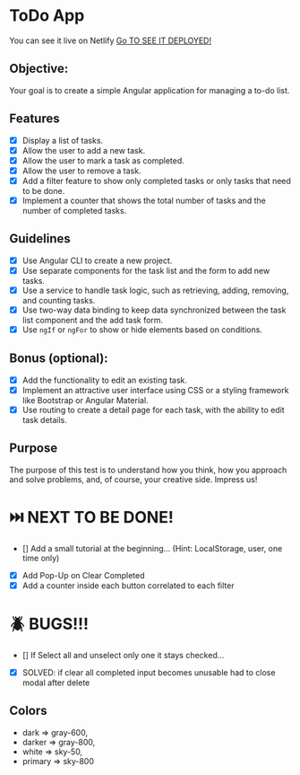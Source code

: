 # ToDo App
You can see it live on Netlify [Go TO SEE IT DEPLOYED!](https://nd-todoapp-angular.netlify.app/)

## Objective:
Your goal is to create a simple Angular application for managing a to-do list.

## Features
- [x] Display a list of tasks.
- [x] Allow the user to add a new task.
- [x] Allow the user to mark a task as completed.
- [x] Allow the user to remove a task.
- [x] Add a filter feature to show only completed tasks or only tasks that need to be done.
- [x] Implement a counter that shows the total number of tasks and the number of completed tasks.

## Guidelines
- [x] Use Angular CLI to create a new project.
- [x] Use separate components for the task list and the form to add new tasks.
- [x] Use a service to handle task logic, such as retrieving, adding, removing, and counting tasks.
- [x] Use two-way data binding to keep data synchronized between the task list component and the add task form.
- [x] Use `ngIf` or `ngFor` to show or hide elements based on conditions.

## Bonus (optional):
- [x] Add the functionality to edit an existing task.
- [x] Implement an attractive user interface using CSS or a styling framework like Bootstrap or Angular Material.
- [x] Use routing to create a detail page for each task, with the ability to edit task details.

## Purpose
The purpose of this test is to understand how you think, how you approach and solve problems, and, of course, your creative side. Impress us!



# ⏭️ NEXT TO BE DONE!
- [] Add a small tutorial at the beginning... (Hint: LocalStorage, user, one time only)
- [X] Add Pop-Up on Clear Completed
- [X] Add a counter inside each button correlated to each filter

# 🪲 BUGS!!!
- [] If Select all and unselect only one it stays checked...
- [x] SOLVED: if clear all completed input becomes unusable had to close modal after delete


## Colors 
 - dark => gray-600,
 - darker => gray-800,
 - white => sky-50,
 - primary => sky-800
